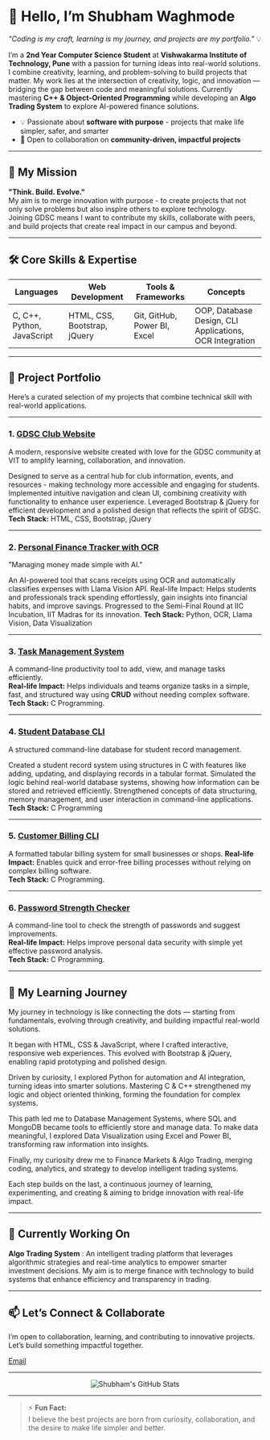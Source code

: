 # 👋 Hello, I’m Shubham Waghmode  
*"Coding is my craft, learning is my journey, and projects are my portfolio."* 💡 

I’m a **2nd Year Computer Science Student** at **Vishwakarma Institute of Technology, Pune** with a passion for turning ideas into real-world solutions.  
I combine creativity, learning, and problem-solving to build projects that matter. My work lies at the intersection of creativity, logic, and innovation — bridging the gap between code and meaningful solutions.
Currently mastering **C++ & Object-Oriented Programming** while developing an **Algo Trading System** to explore AI-powered finance solutions.
- 💡 Passionate about **software with purpose** - projects that make life simpler, safer, and smarter  
- 🤝 Open to collaboration on **community-driven, impactful projects** 

---

## 🌟 My Mission
**"Think. Build. Evolve."**  
My aim is to merge innovation with purpose - to create projects that not only solve problems but also inspire others to explore technology.  
Joining GDSC means I want to contribute my skills, collaborate with peers, and build projects that create real impact in our campus and beyond.

---

## 🛠 Core Skills & Expertise
| Languages                  | Web Development              | Tools & Frameworks           | Concepts                                                |
|----------------------------|------------------------------|------------------------------|---------------------------------------------------------|
| C, C++, Python, JavaScript | HTML, CSS, Bootstrap, jQuery | Git, GitHub, Power BI, Excel | OOP, Database Design, CLI Applications, OCR Integration |

---

## 📂 Project Portfolio
Here’s a curated selection of my projects that combine technical skill with real-world applications.

---

### **1. [GDSC Club Website](https://github.com/ShubhamWaghmode30/GDSC-Club-Website)**
A modern, responsive website created with love for the GDSC community at VIT to amplify learning, collaboration, and innovation.

Designed to serve as a central hub for club information, events, and resources - making technology more accessible and engaging for students.
Implemented intuitive navigation and clean UI, combining creativity with functionality to enhance user experience.
Leveraged Bootstrap & jQuery for efficient development and a polished design that reflects the spirit of GDSC.
**Tech Stack:** HTML, CSS, Bootstrap, jQuery

---

### **2. [Personal Finance Tracker with OCR](https://github.com/ShubhamWaghmode30/Personal-Finance-Tracker-OCR)**
"Managing money made simple with AI."

An AI-powered tool that scans receipts using OCR and automatically classifies expenses with Llama Vision API.
Real-life Impact: Helps students and professionals track spending effortlessly, gain insights into financial habits, and improve savings. Progressed to the Semi-Final Round at IIC Incubation, IIT Madras for its innovation.
**Tech Stack:** Python, OCR, Llama Vision, Data Visualization

---

### **3. [Task Management System](https://github.com/ShubhamWaghmode30/Task-Management-System)**
A command-line productivity tool to add, view, and manage tasks efficiently.  
**Real-life Impact:** Helps individuals and teams  organize tasks in a simple, fast, and structured way using **CRUD** without needing complex software.  
**Tech Stack:** C Programming.

---

### **4. [Student Database CLI](https://github.com/ShubhamWaghmode30/Student-Database-C)**
A structured command-line database for student record management.  

Created a student record system using structures in C with features like adding, updating, and displaying records in a tabular format.
Simulated the logic behind real-world database systems, showing how information can be stored and retrieved efficiently.
Strengthened concepts of data structuring, memory management, and user interaction in command-line applications.
**Tech Stack:**  C Programming

---

### **5. [Customer Billing CLI](https://github.com/ShubhamWaghmode30/Customer-Billing-System)**
A formatted tabular billing system for small businesses or shops.
**Real-life Impact:** Enables quick and error-free billing processes without relying on complex billing software.  
**Tech Stack:** C Programming.

---

### **6. [Password Strength Checker](https://github.com/ShubhamWaghmode30/Password-Checker)**
A command-line tool to check the strength of passwords and suggest improvements.  
**Real-life Impact:** Helps improve personal data security with simple yet effective password analysis.  
**Tech Stack:** C Programming.

---

## 🌱 My Learning Journey

My journey in technology is like connecting the dots — starting from fundamentals, evolving through creativity, and building impactful real-world solutions.

It began with HTML, CSS & JavaScript, where I crafted interactive, responsive web experiences. This evolved with Bootstrap & jQuery, enabling rapid prototyping and polished design.

Driven by curiosity, I explored Python for automation and AI integration, turning ideas into smarter solutions. Mastering C & C++ strengthened my logic and object oriented thinking, forming the foundation for complex systems.

This path led me to Database Management Systems, where SQL and MongoDB became tools to efficiently store and manage data. To make data meaningful, I explored Data Visualization using Excel and Power BI, transforming raw information into insights.

Finally, my curiosity drew me to Finance Markets & Algo Trading, merging coding, analytics, and strategy to develop intelligent trading systems.

Each step builds on the last, a continuous journey of learning, experimenting, and creating & aiming to bridge innovation with real-life impact.

---

## 🚧 Currently Working On
**Algo Trading System** : An intelligent trading platform that leverages algorithmic strategies and real-time analytics to empower smarter investment decisions. My aim is to merge finance with technology to build systems that enhance efficiency and transparency in trading.

---

## 📫 Let’s Connect & Collaborate
I’m open to collaboration, learning, and contributing to innovative projects.  
Let’s build something impactful together.  

[Email](mailto:shubhamwaghmode30@gmail.com)

---

<div align="center">
  <img src="https://github-readme-stats.vercel.app/api?username=ShubhamWaghmode30&show_icons=true&theme=radical" alt="Shubham's GitHub Stats" />
</div>

---

> ⚡ **Fun Fact:**  
> I believe the best projects are born from curiosity, collaboration, and the desire to make life simpler and better.

